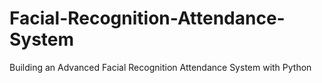 # Facial-Recognition-Attendance-System
Building an Advanced Facial Recognition Attendance System with Python
